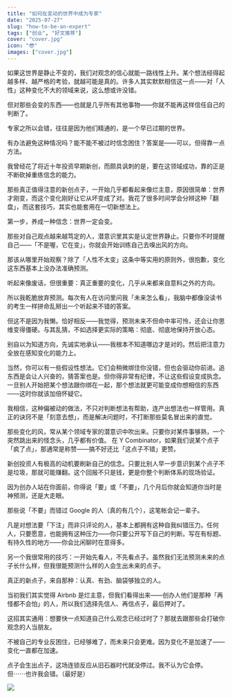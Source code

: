 ```yaml
---
title: "如何在变动的世界中成为专家"
date: "2025-07-27"
slug: "how-to-be-an-expert"
tags: ["创业", "好文推荐"]
cover: "cover.jpg"
icon: "😎"
images: ["cover.jpg"]
---
```

如果这世界是静止不变的，我们对观念的信心就能一路线性上升。某个想法经得起越多样、越严格的考验，就越可能是真的。许多人其实默默相信这一点——对「人性」这种变化不大的领域来说，这么想或许没错。



但对那些会变的东西——也就是几乎所有其他事物——你就不能再这样信任自己的判断了。



专家之所以会错，往往是因为他们精通的，是一个早已过期的世界。



有办法避免这种情况吗？能不能不被过时信念困住？答案是——可以，但得靠一点方法。



我曾经花了将近十年投资早期新创，而颇具讽刺的是，要在这领域成功，靠的正是不断砍掉重练信念的能力。



那些真正值得注意的新创点子，一开始几乎都看起来像烂主意，原因很简单：世界才刚变，而这个变化刚好让它从坏变成了对。我花了很多时间学会分辨这种「翻盘」，而这套技巧，其实也能套用在一切新想法上。



第一步，养成一种信念：世界一定会变。



那些对自己观点越来越笃定的人，潜意识里其实是认定世界静止。只要你不时提醒自己——「不是喔，它在变」，你就会开始训练自己去嗅出风的方向。



那该从哪里开始观察？除了「人性不太变」这条中等实用的原则外，很抱歉，变化这东西基本上没办法准确预测。



听起来像废话，但很重要：真正重要的变化，几乎从来都来自意料之外的方向。



所以我乾脆放弃预测。每次有人在访问里问我「未来怎么看」，我脑中都像没读书的考生一样拼命乱掰出一个听起来不错的答案。



但这不是因为我懒。恰好相反——我觉得，预测未来不但命中率可怜，还会让你思维变得僵硬。与其乱猜，不如选择更实际的策略：彻底、彻底地保持开放心态。



别自以为知道方向，先诚实地承认——我根本不知道哪边才是对的。然后把注意力全放在感知变化的能力上。



当然，你可以有一些假设性想法。它们会稍微绑住你没错，但也会驱动你前进。追东西是会让人兴奋的，猜答案也是。但你得非常有纪律，不让这些假设变成执念。
一旦别人开始把某个想法跟你绑在一起，那个想法就更可能变成你想相信的东西——这时你就该加倍怀疑它。



我相信，这种偏被动的做法，不只对判断想法有帮助，连产出想法也一样管用。真正的诀窍不是「刻意去想」，而是解决问题时，不打断那些莫名冒出来的直觉。



那些变化的风，常从某个领域专家的潜意识中吹出来。只要你对某件事够熟，一个突然跳出来的怪念头，几乎都有价值。
在 Y Combinator，如果我们说某个点子「疯了点」，那通常是称赞——搞不好还比「这点子不错」更赞。



新创投资人有极高的动机要刷新自己的信念。只要比别人早一步意识到某个点子不是垃圾，那就可能赚翻。这个回报不只是钱，更是你整个判断体系的现场验证。



因为创办人站在你面前，你得说「要」或「不要」，几个月后你就会知道你当时是神预测，还是大走眼。



那些说「不要」而错过 Google 的人（真的有几个），这笔帐会记一辈子。



凡是对想法要「下注」而非只评论的人，基本上都拥有这种自我纠错压力。任何人，只要愿意，也能拥有这种压力——你只要公开写下自己的判断。写在有标题、有持久性的地方——你会比闲聊时在意得多。



另一个我很常用的技巧：一开始先看人，不先看点子。虽然我们无法预测未来的点子长什么样，但我很能预测什么样的人会生出未来的点子。



真正的新点子，来自那种：认真、有劲、脑袋够独立的人。



当初我们其实觉得 Airbnb 是烂主意，但我们看得出来——创办人他们是那种「再怪都不会怕」的人，所以我们选择先信人、再信点子，最后押对了。



这招其实通用：想要快一点知道自己什么观念已经过时了？那就去跟那些会打破你观念的人当朋友。



不被自己的专业反困住，已经够难了，而未来只会更难。因为变化不是加速了——变化一直都在加速。



点子会生出点子，这场连锁反应从旧石器时代就没停过。我不认为它会停。
但⋯⋯也许我会错。（最好是）




![](https://prod-files-secure.s3.us-west-2.amazonaws.com/112d0858-5090-4d34-a606-b75eb8d65fd2/46476355-9cf3-4e99-9b7a-3531bc426380/1000202064.png?X-Amz-Algorithm=AWS4-HMAC-SHA256&X-Amz-Content-Sha256=UNSIGNED-PAYLOAD&X-Amz-Credential=ASIAZI2LB4664GIOXOEH%2F20251003%2Fus-west-2%2Fs3%2Faws4_request&X-Amz-Date=20251003T061909Z&X-Amz-Expires=3600&X-Amz-Security-Token=IQoJb3JpZ2luX2VjEKX%2F%2F%2F%2F%2F%2F%2F%2F%2F%2FwEaCXVzLXdlc3QtMiJHMEUCIQDhTSDXgclJ%2BZNyTuzJk3PAblP2nsrecS0KkgzgQaT5gAIgOZd7sLa6Ib3HNyYZok6WcTgIE7C8Es8T74BIZoRRg%2BIq%2FwMIPhAAGgw2Mzc0MjMxODM4MDUiDGdCXXzwFouhBaIZvircA2dW0nnpk1fo13NLEM6HE8P65anNdeNg0VxTN3B4wKxR4TZ2hTiHEi3qtc2k3gkn%2B7fmH9U1hZeo%2Boh7OBb2P1QvV9Ip39P1nCMfN7hfSmhEI7fVg5AQvACkNJb6G8cBE7btJ6Pgv9kjyXHyPz%2F%2FpuZvqg7ZNk6JMfSrugw2ue%2Fefjsa%2FwoNWbFQ5zY%2BgGn24P4gKic08YTSpDY5QNbXRrOzy8UE9bZm89IFmG7WZsNtXliS%2FsCxEj1XtvmHf%2BiFoXRVUyta1YtRqRy%2BYCP5FnpIkWUdId%2B%2F48k0WUeJ4H9nrUFaw871zXLZe%2BmkNE2LCwAWuc%2FA7qt7lftA2nPlFUjD09giEIp94EvVJzEhhBojPnAIjFhcRefbdsulNAUJWkw86YYx1O5z0uDevZz0tZkoFIZoKMxOhII8KeXfymNY01kxPG9BGpVFc4ZINMMxGoJj7ZzLUJMu18mjTdg00K93y4tOc3mTrATJlEvSqhb9NKQNLAwywYG2JanWif13cu2YrqkVIPZHvqghhnSMasXKQFFoFZGfGZhehmI9zLuMm4APmgC%2FTbsRJ%2BUte9ODFUgUE7i8cfb2d2JG86hwRRU5gRh4I9FAOasEzAaQomahJzlIyI5%2F9%2Bn90SvWMNir%2FcYGOqUB1Fpl1BjxtIyhK3fwfK8nbZermBmW1JpbW5lSJdc5F9YmbH0UUq8Wo7jNPcgPh0phnNnCNmdc7PfGAipMFFfBQCG9Fv1NgRvwC6QevplLSA7kN5MNVgKvjdf%2FQDaa%2BzhM75jbcnktgjIU%2Bdolk18ZzJIsNW%2BFy9HzWIgU3LSZdo8Z2h71tHtLKwlwddAOyROeH3tjCrtwyfd%2FS7UvuUG0gDIAzbby&X-Amz-Signature=c764db6ba497a43e626c1e3c472b7e791fa8e31babdbdeede8c61e2a0d559577&X-Amz-SignedHeaders=host&x-amz-checksum-mode=ENABLED&x-id=GetObject)

